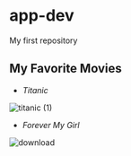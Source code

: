 # app-dev
My first repository
## My Favorite Movies

- *Titanic*


![titanic (1)](https://user-images.githubusercontent.com/103471862/206368874-a81af25d-cbfe-4a43-97df-3add986c05e1.jpg)

- *Forever My Girl*

![download](https://user-images.githubusercontent.com/103471862/206370330-f87cb434-ebb6-4006-8015-ec9ec104d2a2.jpg)
